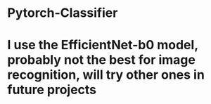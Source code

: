 # Pytorch-Classifier
# I use the EfficientNet-b0 model, probably not the best for image recognition, will try other ones in future projects
